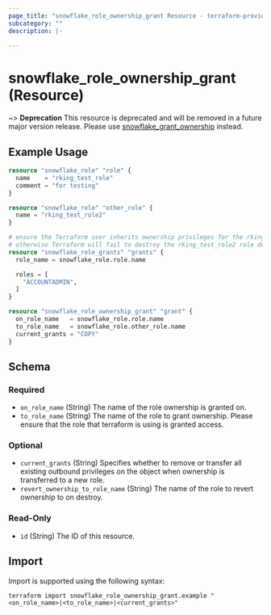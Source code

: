 ```yaml
---
page_title: "snowflake_role_ownership_grant Resource - terraform-provider-snowflake"
subcategory: ""
description: |-
  
---
```


# snowflake_role_ownership_grant (Resource)

~> **Deprecation** This resource is deprecated and will be removed in a future major version release. Please use [snowflake_grant_ownership](./grant_ownership) instead. <deprecation>

## Example Usage

```terraform
resource "snowflake_role" "role" {
  name    = "rking_test_role"
  comment = "for testing"
}

resource "snowflake_role" "other_role" {
  name = "rking_test_role2"
}

# ensure the Terraform user inherits ownership privileges for the rking_test_role role
# otherwise Terraform will fail to destroy the rking_test_role2 role due to insufficient privileges
resource "snowflake_role_grants" "grants" {
  role_name = snowflake_role.role.name

  roles = [
    "ACCOUNTADMIN",
  ]
}

resource "snowflake_role_ownership_grant" "grant" {
  on_role_name   = snowflake_role.role.name
  to_role_name   = snowflake_role.other_role.name
  current_grants = "COPY"
}
```

<!-- schema generated by tfplugindocs -->
## Schema

### Required

- `on_role_name` (String) The name of the role ownership is granted on.
- `to_role_name` (String) The name of the role to grant ownership. Please ensure that the role that terraform is using is granted access.

### Optional

- `current_grants` (String) Specifies whether to remove or transfer all existing outbound privileges on the object when ownership is transferred to a new role.
- `revert_ownership_to_role_name` (String) The name of the role to revert ownership to on destroy.

### Read-Only

- `id` (String) The ID of this resource.

## Import

Import is supported using the following syntax:

```shell
terraform import snowflake_role_ownership_grant.example "<on_role_name>|<to_role_name>|<current_grants>"
```
